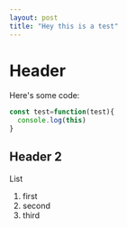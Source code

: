 ```yaml
---
layout: post
title: "Hey this is a test"
---
```


# Header

Here's some code:

```javascript
const test=function(test){
  console.log(this)
}
```

## Header 2

List
1. first
2. second
3. third